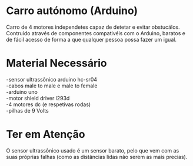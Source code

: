 # Carro autónomo (Arduino)

Carro de 4 motores independetes capaz de detetar e evitar obstucálos.       
Contruído através de componentes compativéis com o Arduino, baratos e de fácil acesso de forma a que qualquer pessoa possa fazer um igual.

# Material Necessário

-sensor ultrassônico arduino hc-sr04                                               
-cabos male to male e male to female         
-arduino uno        
-motor shield driver l293d          
-4 motores dc (e respetivas rodas)            
-pilhas de 9 Volts

# Ter em Atenção

O sensor ultrassônico usado é um sensor barato, pelo que vem com as suas próprias falhas (como as distâncias lidas não serem as mais precias).
